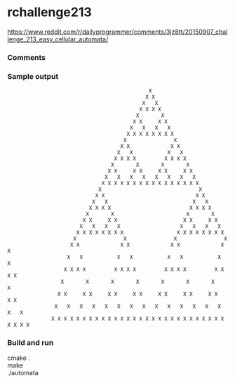 # rchallenge213
https://www.reddit.com/r/dailyprogrammer/comments/3jz8tt/20150907_challenge_213_easy_cellular_automata/

### Comments


### Sample output
                                                 X
                                                X X                                               
                                               X   X                                              
                                              X X X X                                             
                                             X       X                                            
                                            X X     X X                                           
                                           X   X   X   X                                          
                                          X X X X X X X X                                         
                                         X               X                                        
                                        X X             X X                                       
                                       X   X           X   X                                      
                                      X X X X         X X X X                                     
                                     X       X       X       X                                    
                                    X X     X X     X X     X X                                   
                                   X   X   X   X   X   X   X   X                                  
                                  X X X X X X X X X X X X X X X X                                 
                                 X                               X                                
                                X X                             X X                               
                               X   X                           X   X                              
                              X X X X                         X X X X                             
                             X       X                       X       X                            
                            X X     X X                     X X     X X                           
                           X   X   X   X                   X   X   X   X                          
                          X X X X X X X X                 X X X X X X X X                         
                         X               X               X               X                        
                        X X             X X             X X             X X                       
                       X   X           X   X           X   X           X   X                      
                      X X X X         X X X X         X X X X         X X X X                     
                     X       X       X       X       X       X       X       X                    
                    X X     X X     X X     X X     X X     X X     X X     X X                   
                   X   X   X   X   X   X   X   X   X   X   X   X   X   X   X   X                  
                  X X X X X X X X X X X X X X X X X X X X X X X X X X X X X X X X
### Build and run
cmake . <br/>
make <br/>
./automata <br/>
